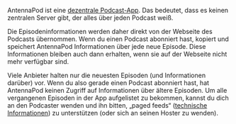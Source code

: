 AntennaPod ist eine [dezentrale Podcast-App](/documentation/general/central-distributed). Das bedeutet, dass es keinen zentralen Server gibt, der alles über jeden Podcast weiß.

Die Episodeninformationen werden daher direkt von der Webseite des Podcasts übernommen. Wenn du einen Podcast abonniert hast, kopiert und speichert AntennaPod Informationen über jede neue Episode. Diese Informationen bleiben auch dann erhalten, wenn sie auf der Webseite nicht mehr verfügbar sind.

Viele Anbieter halten nur die neuesten Episoden (und Informationen darüber) vor. Wenn du also gerade einen Podcast abonniert hast, hat AntennaPod keinen Zugriff auf Informationen über ältere Episoden. Um alle vergangenen Episoden in der App aufgelistet zu bekommen, kannst du dich an den Podcaster wenden und ihn bitten, „paged feeds“ ([technische Informationen](https://datatracker.ietf.org/doc/html/rfc5005#section-3)) zu unterstützen (oder sich an seinen Hoster zu wenden).
